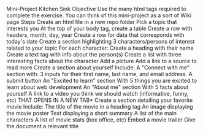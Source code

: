 Mini-Project
Kitchen Sink
Objective
Use the many html tags required to complete the exercise.
You can think of this mini-project as a sort of Wiki page
Steps
Create an html file in a new repo folder
Pick a topic that interests you
At the top of your body tag, create a table
Create a row with headers, month, day, year
Create a row for data that corresponds with today's date
Create a section highlighting 3 characters/persons of interest related to your topic
For each character:
Create a heading with their name
Create a text tag with info about the person(s)
Create a list with three interesting facts about the character
Add a picture
Add a link to a source to read more
Create a section about yourself
Include:
A "Connect with me" section with:
3 inputs for their first name, last name, and email address.
A submit button
An "Excited to learn" section
With 5 things you are excited to learn about web development
An "About me" section
With 5 facts about yourself
A link to a video you think we should watch (informative, funny, etc) THAT OPENS IN A NEW TAB\*
Create a section detailing your favorite movie
Include:
The title of the movie in a heading tag
An image displaying the movie poster
Text displaying a short summary
A list of the main characters
A list of movie stats (box office, etc)
Embed a movie trailer
Give the document a relevant title
